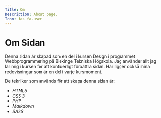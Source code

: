 ```yaml
---
Title: Om
Description: About page.
Icon: fas fa-user
---
```


Om Sidan
======================

Denna sidan är skapad som en del i kursen Design i programmet Webbprogrammering på
Blekinge Tekniska Högskola. Jag använder allt jag lär mig i kursen för att kontiuerligt
förbättra sidan. Här ligger också mina redovisningar som är en del i varje kursmoment.

De tekniker som används för att skapa denna sidan är:

* <i class="fab fa-html5"> HTML5</i>
* <i class="fab fa-css3"> CSS 3</i>
* <i class="fab fa-php"> PHP</i>
* <i class="fab fa-markdown"> Markdown</i>
* <i class="fab fa-sass"> SASS</i>